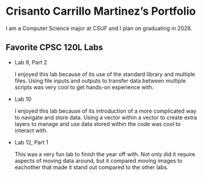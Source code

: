 # Crisanto Carrillo Martinez’s Portfolio

I am a Computer Science major at CSUF and I plan on graduating in 2028.

## Favorite CPSC 120L Labs

- Lab 9, Part 2

    I enjoyed this lab because of its use of the standard library and multiple files. Using file inputs and outputs to transfer data between multiple scripts was very cool to get hands-on experience with.

- Lab 10

    I enjoyed this lab because of its introduction of a more complicated way to navigate and store data. Using a vector within a vector to create extra layers to manage and use data stored within the code was cool to interact with.

- Lab 12, Part 1

    This was a very fun lab to finish the year off with. Not only did it require aspects of moving data around, but it compared moving images to eachother that made it stand out compared to the other labs.